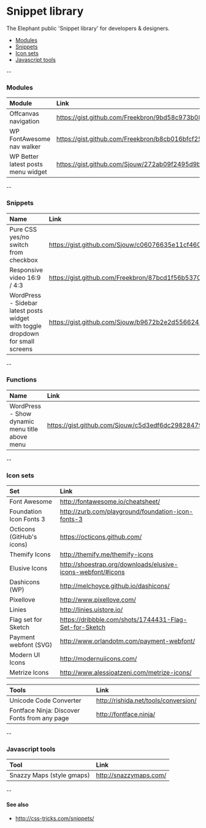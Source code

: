 Snippet library
========

The Elephant public 'Snippet library' for developers & designers.

*   [Modules](#modules)
*   [Snippets](#snippets)
*   [Icon sets](#icon-sets)
*   [Javascript tools](#javascript-tools)

--

### Modules

| Module | Link |
| :------------- | :------------- |
| Offcanvas navigation | https://gist.github.com/Freekbron/9bd58c973b08037a49af |
| WP FontAwesome nav walker | https://gist.github.com/Freekbron/b8cb016bfcf25967c60a |
| WP Better latest posts menu widget | https://gist.github.com/Sjouw/272ab09f2495d9be74d5 |

--

### Snippets

| Name | Link |
| :------------- | :------------- |
| Pure CSS yes/no switch from checkbox | https://gist.github.com/Sjouw/c06076635e11cf4606ff |
| Responsive video 16:9 / 4:3 | https://gist.github.com/Freekbron/87bcd1f56b5370a1c957 |
| WordPress - Sidebar latest posts widget with toggle dropdown for small screens | https://gist.github.com/Sjouw/b9672b2e2d5566245fc3 |

--

### Functions

| Name | Link |
| :------------- | :------------- |
| WordPress - Show dynamic menu title above menu | https://gist.github.com/Sjouw/c5d3edf6dc2982847999 |

--

### Icon sets

| Set | Link |
|:------------- | :------------- |
| Font Awesome | http://fontawesome.io/cheatsheet/ |
| Foundation Icon Fonts 3 | http://zurb.com/playground/foundation-icon-fonts-3 |
| Octicons (GitHub's icons) | https://octicons.github.com/ |
| Themify Icons | http://themify.me/themify-icons |
| Elusive Icons | http://shoestrap.org/downloads/elusive-icons-webfont/#icons |
| Dashicons (WP) | http://melchoyce.github.io/dashicons/ |
| Pixellove | http://www.pixellove.com/ |
| Linies | http://linies.uistore.io/ |
| Flag set for Sketch | https://dribbble.com/shots/1744431-Flag-Set-for-Sketch |
| Payment webfont (SVG) | http://www.orlandotm.com/payment-webfont/ |
| Modern UI Icons | http://modernuiicons.com/ |
| Metrize Icons | http://www.alessioatzeni.com/metrize-icons/ |

| Tools | Link |
|:------------- | :------------- |
| Unicode Code Converter | http://rishida.net/tools/conversion/ |
| Fontface Ninja: Discover Fonts from any page | http://fontface.ninja/ |

--

### Javascript tools

| Tool | Link |
|:------------- | :------------- |
| Snazzy Maps (style gmaps) | http://snazzymaps.com/ |

--

#### See also
*   http://css-tricks.com/snippets/
